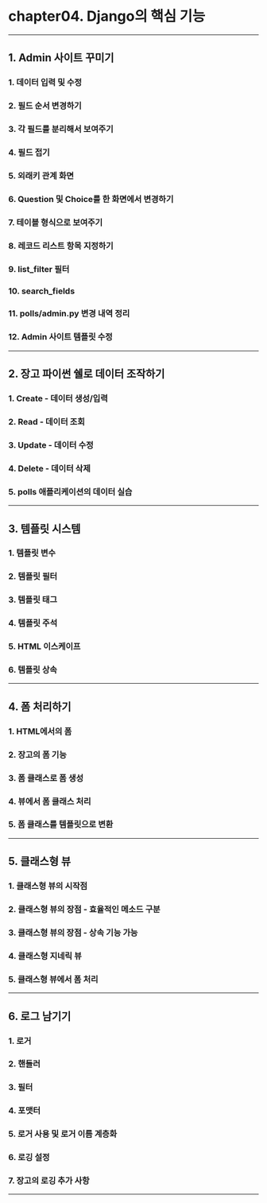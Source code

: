 # chapter04. Django의 핵심 기능
---

## 1. Admin 사이트 꾸미기  

### 1. 데이터 입력 및 수정 
### 2. 필드 순서 변경하기 
### 3. 각 필드를 분리해서 보여주기 
### 4. 필드 접기 
### 5. 외래키 관계 화면 
### 6. Question 및 Choice를 한 화면에서 변경하기 
### 7. 테이블 형식으로 보여주기 
### 8. 레코드 리스트 항목 지정하기 
### 9. list_filter 필터 
### 10. search_fields 
### 11. polls/admin.py 변경 내역 정리 
### 12. Admin 사이트 템플릿 수정 

---

## 2. 장고 파이썬 쉘로 데이터 조작하기 

### 1. Create - 데이터 생성/입력 
### 2. Read - 데이터 조회 
### 3. Update - 데이터 수정 
### 4. Delete - 데이터 삭제 
### 5. polls 애플리케이션의 데이터 실습 

---

## 3. 템플릿 시스템 

### 1. 템플릿 변수 
### 2. 템플릿 필터 
### 3. 템플릿 태그 
### 4. 템플릿 주석 
### 5. HTML 이스케이프 
### 6. 템플릿 상속 

---

## 4. 폼 처리하기 

### 1. HTML에서의 폼 
### 2. 장고의 폼 기능 
### 3. 폼 클래스로 폼 생성 
### 4. 뷰에서 폼 클래스 처리 
### 5. 폼 클래스를 템플릿으로 변환 

---

## 5. 클래스형 뷰 

### 1. 클래스형 뷰의 시작점 
### 2. 클래스형 뷰의 장점 - 효율적인 메소드 구분 
### 3. 클래스형 뷰의 장점 - 상속 기능 가능 
### 4. 클래스형 지네릭 뷰 
### 5. 클래스형 뷰에서 폼 처리 

---

## 6. 로그 남기기 

### 1. 로거 
### 2. 핸들러 
### 3. 필터 
### 4. 포맷터 
### 5. 로거 사용 및 로거 이름 계층화 
### 6. 로깅 설정 
### 7. 장고의 로깅 추가 사항 

---